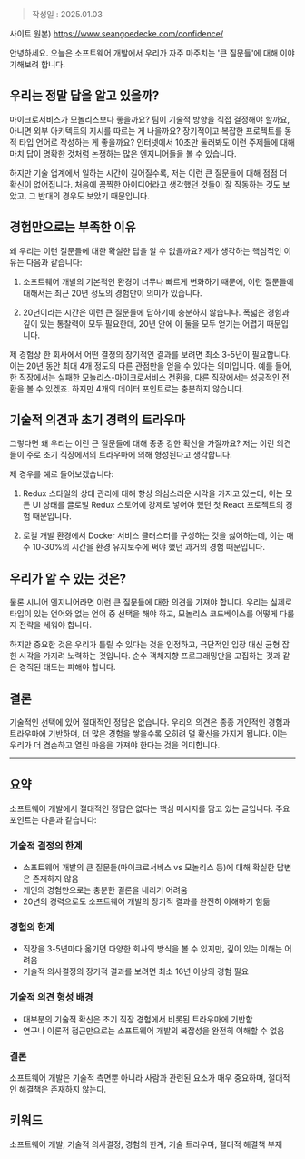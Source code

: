 >작성일 : 2025.01.03

사이트 원본) https://www.seangoedecke.com/confidence/

안녕하세요. 오늘은 소프트웨어 개발에서 우리가 자주 마주치는 '큰 질문들'에 대해 이야기해보려 합니다.

## 우리는 정말 답을 알고 있을까?

마이크로서비스가 모놀리스보다 좋을까요? 팀이 기술적 방향을 직접 결정해야 할까요, 아니면 외부 아키텍트의 지시를 따르는 게 나을까요? 장기적이고 복잡한 프로젝트를 동적 타입 언어로 작성하는 게 좋을까요? 인터넷에서 10초만 둘러봐도 이런 주제들에 대해 마치 답이 명확한 것처럼 논쟁하는 많은 엔지니어들을 볼 수 있습니다.

하지만 기술 업계에서 일하는 시간이 길어질수록, 저는 이런 큰 질문들에 대해 점점 더 확신이 없어집니다. 처음에 끔찍한 아이디어라고 생각했던 것들이 잘 작동하는 것도 보았고, 그 반대의 경우도 보았기 때문입니다.

## 경험만으로는 부족한 이유

왜 우리는 이런 질문들에 대한 확실한 답을 알 수 없을까요? 제가 생각하는 핵심적인 이유는 다음과 같습니다:

1. 소프트웨어 개발의 기본적인 환경이 너무나 빠르게 변화하기 때문에, 이런 질문들에 대해서는 최근 20년 정도의 경험만이 의미가 있습니다.

2. 20년이라는 시간은 이런 큰 질문들에 답하기에 충분하지 않습니다. 폭넓은 경험과 깊이 있는 통찰력이 모두 필요한데, 20년 안에 이 둘을 모두 얻기는 어렵기 때문입니다.

제 경험상 한 회사에서 어떤 결정의 장기적인 결과를 보려면 최소 3-5년이 필요합니다. 이는 20년 동안 최대 4개 정도의 다른 관점만을 얻을 수 있다는 의미입니다. 예를 들어, 한 직장에서는 실패한 모놀리스-마이크로서비스 전환을, 다른 직장에서는 성공적인 전환을 볼 수 있겠죠. 하지만 4개의 데이터 포인트로는 충분하지 않습니다.

## 기술적 의견과 초기 경력의 트라우마

그렇다면 왜 우리는 이런 큰 질문들에 대해 종종 강한 확신을 가질까요? 저는 이런 의견들이 주로 초기 직장에서의 트라우마에 의해 형성된다고 생각합니다.

제 경우를 예로 들어보겠습니다:

1. Redux 스타일의 상태 관리에 대해 항상 의심스러운 시각을 가지고 있는데, 이는 모든 UI 상태를 글로벌 Redux 스토어에 강제로 넣어야 했던 첫 React 프로젝트의 경험 때문입니다.

2. 로컬 개발 환경에서 Docker 서비스 클러스터를 구성하는 것을 싫어하는데, 이는 매주 10-30%의 시간을 환경 유지보수에 써야 했던 과거의 경험 때문입니다.

## 우리가 알 수 있는 것은?

물론 시니어 엔지니어라면 이런 큰 질문들에 대한 의견을 가져야 합니다. 우리는 실제로 타입이 있는 언어와 없는 언어 중 선택을 해야 하고, 모놀리스 코드베이스를 어떻게 다룰지 전략을 세워야 합니다. 

하지만 중요한 것은 우리가 틀릴 수 있다는 것을 인정하고, 극단적인 입장 대신 균형 잡힌 시각을 가지려 노력하는 것입니다. 순수 객체지향 프로그래밍만을 고집하는 것과 같은 경직된 태도는 피해야 합니다.

## 결론

기술적인 선택에 있어 절대적인 정답은 없습니다. 우리의 의견은 종종 개인적인 경험과 트라우마에 기반하며, 더 많은 경험을 쌓을수록 오히려 덜 확신을 가지게 됩니다. 이는 우리가 더 겸손하고 열린 마음을 가져야 한다는 것을 의미합니다.

--------------
## 요약
소프트웨어 개발에서 절대적인 정답은 없다는 핵심 메시지를 담고 있는 글입니다. 주요 포인트는 다음과 같습니다:

### 기술적 결정의 한계
- 소프트웨어 개발의 큰 질문들(마이크로서비스 vs 모놀리스 등)에 대해 확실한 답변은 존재하지 않음
- 개인의 경험만으로는 충분한 결론을 내리기 어려움
- 20년의 경력으로도 소프트웨어 개발의 장기적 결과를 완전히 이해하기 힘듦

### 경험의 한계
- 직장을 3-5년마다 옮기면 다양한 회사의 방식을 볼 수 있지만, 깊이 있는 이해는 어려움
- 기술적 의사결정의 장기적 결과를 보려면 최소 16년 이상의 경험 필요

### 기술적 의견 형성 배경
- 대부분의 기술적 확신은 초기 직장 경험에서 비롯된 트라우마에 기반함
- 연구나 이론적 접근만으로는 소프트웨어 개발의 복잡성을 완전히 이해할 수 없음

### 결론
소프트웨어 개발은 기술적 측면뿐 아니라 사람과 관련된 요소가 매우 중요하며, 절대적인 해결책은 존재하지 않는다.

## 키워드
소프트웨어 개발, 기술적 의사결정, 경험의 한계, 기술 트라우마, 절대적 해결책 부재